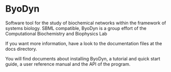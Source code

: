 # ByoDyn

Software tool for the study of biochemical networks within the framework of systems biology. SBML compatible, ByoDyn is a group effort of the Computational Biochemistry and Biophysics Lab


If you want more information, have a look to the documentation files at the docs directory.

You will find documents about installing ByoDyn, a tutorial and quick start guide, a user reference manual and the API of the program.
